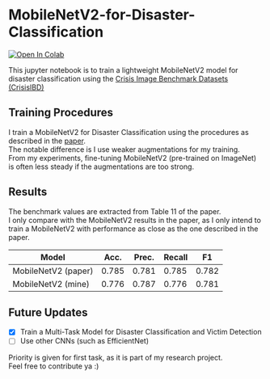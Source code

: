 # MobileNetV2-for-Disaster-Classification
[![Open In Colab](https://colab.research.google.com/assets/colab-badge.svg)](https://drive.google.com/file/d/1rvrT2SJOzbDsQ6bYu1JqH_GbeLnSHxsd/view?usp=sharing) </br>

This jupyter notebook is to train a lightweight MobileNetV2 model for disaster classification using the [Crisis Image Benchmark Datasets (CrisisIBD)](https://crisisnlp.qcri.org/crisis-image-datasets-asonam20)

## Training Procedures

I train a MobileNetV2 for Disaster Classification using the procedures as described in the [paper](https://arxiv.org/pdf/2104.04184.pdf). </br>
The notable difference is I use weaker augmentations for my training. </br>
From my experiments, fine-tuning MobileNetV2 (pre-trained on ImageNet) is often less steady if the augmentations are too strong.

## Results

The benchmark values are extracted from Table 11 of the paper. </br>
I only compare with the MobileNetV2 results in the paper, as I only intend to train a MobileNetV2 with performance as close as the one described in the paper. </br>

| Model               | Acc.  | Prec. | Recall| F1    |
|---------------------|-------|-------|-------|-------|
| MobileNetV2 (paper) | 0.785 | 0.781 | 0.785 | 0.782 |
| MobileNetV2 (mine)  | 0.776 | 0.787 | 0.776 | 0.781 |

## Future Updates

- [x] Train a Multi-Task Model for Disaster Classification and Victim Detection
- [ ] Use other CNNs (such as EfficientNet)

Priority is given for first task, as it is part of my research project. </br>
Feel free to contribute ya :)
